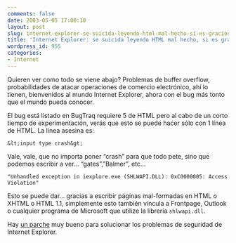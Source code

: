 ```yaml
---
comments: false
date: 2003-05-05 17:00:10
layout: post
slug: internet-explorer-se-suicida-leyendo-html-mal-hecho-si-es-gracioso-si
title: 'Internet Explorer: se suicida leyendo HTML mal hecho, si es gracioso… si.'
wordpress_id: 955
categories:
- Internet
---
```


Quieren ver como todo se viene abajo? Problemas de buffer overflow, probabilidades de atacar operaciones de comercio electrónico, ahí lo tienen, bienvenidos al mundo Internet Explorer, ahora con el bug más tonto que el mundo pueda conocer.





El bug está listado en BugTraq requiere 5 de HTML pero al cabo de un corto tiempo de experimentación, verás que esto se puede hacer sólo con 1 línea de HTML. La línea asesina es:



`&lt;input type crash&gt;`



Vale, vale, que no importa poner “crash” para que todo pete, sino que podemos escribir a ver… “gates”,”Balmer”, etc…



`"Unhandled exception in iexplore.exe (SHLWAPI.DLL): 0xC0000005: Access Violation"`



Esto se puede dar… gracias a escribir páginas mal-formadas en HTML o XHTML o HTML 1.1, simplemente esto también vincula a Frontpage, Outlook o cualquier programa de Microsoft que utilize la librería `shlwapi.dll`.





Hay [un parche](http://www.mozilla.org) muy bueno para solucionar los problemas de seguridad de Internet Explorer.




 
